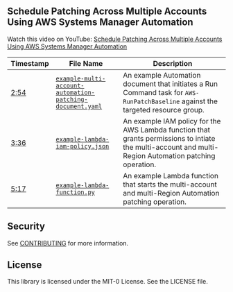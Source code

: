 ## Schedule Patching Across Multiple Accounts Using AWS Systems Manager Automation

Watch this video on YouTube: [Schedule Patching Across Multiple Accounts Using AWS Systems Manager Automation](https://www.youtube.com/watch?v=dcJDvoUfboA&list=PLhr1KZpdzukcaA06WloeNmGlnM_f1LrdP)

Timestamp | File Name  | Description
------------- | ------------- | -------------
[2:54](https://youtu.be/dcJDvoUfboA?list=PLhr1KZpdzukcaA06WloeNmGlnM_f1LrdP&t=174) | [```example-multi-account-automation-patching-document.yaml```](https://github.com/aws-samples/aws-management-and-governance-samples-youtube/blob/main/schedule-patching-across-multiple-accounts-using-aws-systems-manager-automation/example-multi-account-automation-patching-document.yaml) | An example Automation document that initiates a Run Command task for ```AWS-RunPatchBaseline``` against the targeted resource group.
[3:36](https://youtu.be/dcJDvoUfboA?list=PLhr1KZpdzukcaA06WloeNmGlnM_f1LrdP&t=216) | [```example-lambda-iam-policy.json```](https://github.com/aws-samples/aws-management-and-governance-samples-youtube/blob/main/schedule-patching-across-multiple-accounts-using-aws-systems-manager-automation/example-lambda-iam-policy.json) | An example IAM policy for the AWS Lambda function that grants permissions to intiate the multi-account and multi-Region Automation patching operation.
[5:17](https://youtu.be/dcJDvoUfboA?list=PLhr1KZpdzukcaA06WloeNmGlnM_f1LrdP&t=317) | [```example-lambda-function.py```](https://github.com/aws-samples/aws-management-and-governance-samples-youtube/blob/main/schedule-patching-across-multiple-accounts-using-aws-systems-manager-automation/example-lambda-function.py) | An example Lambda function that starts the multi-account and multi-Region Automation patching operation.

## Security

See [CONTRIBUTING](CONTRIBUTING.md#security-issue-notifications) for more information.

## License

This library is licensed under the MIT-0 License. See the LICENSE file.

